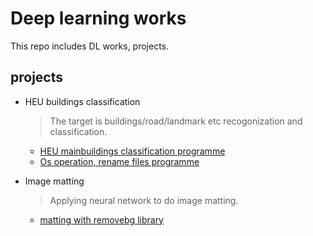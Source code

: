 # Deep learning works

This repo includes DL works, projects. 

## projects

- HEU buildings classification

  > The target is buildings/road/landmark etc recogonization and classification. 

  - [HEU mainbuildings classification programme](https://github.com/MorganWoods/Deep_Learning/blob/master/1_HEUbuilding/1_code/wmhcode.py)
  - [Os operation, rename files programme](https://github.com/MorganWoods/Deep_Learning/blob/master/1_HEUbuilding/preprocessing.py)

- Image matting
  > Applying neural network to do image matting.
  
  - [matting with removebg library]()

